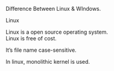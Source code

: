 Difference Between Linux & WIndows.

Linux 

Linux is a open source operating system.	
Linux is free of cost.	

It’s file name case-sensitive.
	
In linux, monolithic kernel is used.
